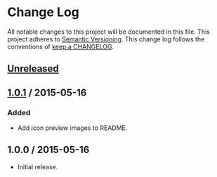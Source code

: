 # Change Log

All notable changes to this project will be documented in this file.
This project adheres to [Semantic Versioning](http://semver.org/).
This change log follows the conventions of
[keep a CHANGELOG](http://keepachangelog.com/).

## [Unreleased][Unreleased]

## [1.0.1] / 2015-05-16

### Added

- Add icon preview images to README.

## 1.0.0 / 2015-05-16

- Initial release.

[Unreleased]: https://github.com/rxrc/hexchat-material-design-icons/compare/v1.0.1...HEAD
[1.0.1]: https://github.com/rxrc/hexchat-material-design-icons/compare/v1.0.0...v1.0.1
